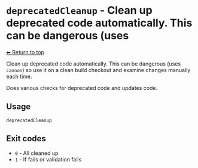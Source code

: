 
# `deprecatedCleanup` - Clean up deprecated code automatically. This can be dangerous (uses

[⬅ Return to top](index.md)

Clean up deprecated code automatically. This can be dangerous (uses `cannon`) so use it on
a clean build checkout and examine changes manually each time.

Does various checks for deprecated code and updates code.

## Usage

    deprecatedCleanup

## Exit codes

- `0` - All cleaned up
- `1` - If fails or validation fails